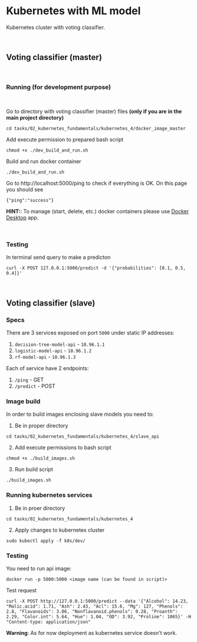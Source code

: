 # Kubernetes with ML model

Kubernetes cluster with voting classifier.

<br />

## Voting classifier (master)

<br />

### **Running (for development purpose)**

<br />

Go to directory with voting classifier (master) files **(only if you are in the main project directory)**
```
cd tasks/02_kubernetes_fundamentals/kubernetes_4/docker_image_master
```
Add execute permission to prepared bash script
```
chmod +x ./dev_build_and_run.sh
```
Build and run docker container
```
./dev_build_and_run.sh
```
Go to http://localhost:5000/ping to check if everything is OK.
On this page you should see
```
{"ping":"success"}
```
**HINT:**: To manage (start, delete, etc.) docker containers please use [Docker Desktop](https://www.docker.com/products/docker-desktop/) app.

<br />

### **Testing**

In terminal send query to make a predicton

```
curl -X POST 127.0.0.1:5000/predict -d '{"probabilities": [0.1, 0.5, 0.4]}'
```

<br />

## Voting classifier (slave)

### **Specs**
There are 3 services exposed on port `5000` under static IP addresses:
1. `decision-tree-model-api` - `10.96.1.1`
2. `logistic-model-api` - `10.96.1.2`
3. `rf-model-api` - `10.96.1.3`

Each of service have 2 endpoints:
1. `/ping` - GET
2. `/predict` - POST

### **Image build**
In order to build images enclosing slave models you need to:
1. Be in proper directory
```
cd tasks/02_kubernetes_fundamentals/kubernetes_4/slave_api
```
2. Add execute permissions to bash script
```
chmod +x ./build_images.sh
```
3. Run build script
```
./build_images.sh
```

### **Running kubernetes services**
1. Be in proer directory
```
cd tasks/02_kubernetes_fundamentals/kubernetes_4
```
2.  Apply changes to kubernetes cluster
```
sudo kubectl apply -f k8s/dev/
```
### **Testing**
You need to run api image:
```
docker run -p 5000:5000 <image name (can be found in script)>
```
Test request
```
curl -X POST http://127.0.0.1:5000/predict --data '{"Alcohol": 14.23, "Malic.acid": 1.71, "Ash": 2.43, "Acl": 15.6, "Mg": 127, "Phenols": 2.8, "Flavanoids": 3.06, "Nonflavanoid.phenols": 0.28, "Proanth": 2.29, "Color.int": 5.64, "Hue": 1.04, "OD": 3.92, "Proline": 1065}' -H "Content-type: application/json"
```

**Warning**: As for now deployment as kubernetes service doesn't work.
